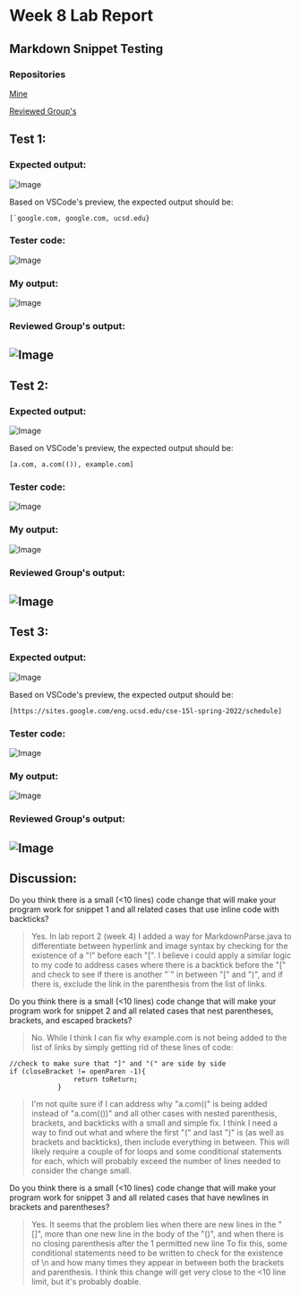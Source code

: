 # Week 8 Lab Report
## Markdown Snippet Testing

### Repositories
[Mine]()

[Reviewed Group's]()

## Test 1:

### Expected output:
![Image](/L4_screenshots/Test1exp.png)

Based on VSCode's preview, the expected output should be:
```
[`google.com, google.com, ucsd.edu}
```
### Tester code:
![Image](/L4_screenshots/Test1test.png)

### My output:
![Image](/L4_screenshots/Test1out.png)

### Reviewed Group's output:
![Image](/L4_screenshots/Test1groupout.png)
---
## Test 2:

### Expected output:
![Image](/L4_screenshots/Test2exp.png)

Based on VSCode's preview, the expected output should be:
```
[a.com, a.com(()), example.com]
```
### Tester code:
![Image](/L4_screenshots/Test2test.png)

### My output:
![Image](/L4_screenshots/Test2out.png)

### Reviewed Group's output:
![Image](/L4_screenshots/Test2groupout.png)
---
## Test 3:

### Expected output:
![Image](/L4_screenshots/Test3exp.png)

Based on VSCode's preview, the expected output should be:
```
[https://sites.google.com/eng.ucsd.edu/cse-15l-spring-2022/schedule]
```
### Tester code:
![Image](/L4_screenshots/Test3test.png)

### My output:
![Image](/L4_screenshots/Test3out.png)

### Reviewed Group's output:
![Image](/L4_screenshots/Test3groupout.png)
---
## Discussion:
Do you think there is a small (<10 lines) code change that will make your program work for snippet 1 and all related cases that use inline code with backticks?
> Yes. In lab report 2 (week 4) I added a way for MarkdownParse.java to differentiate between hyperlink and image syntax by checking for the existence of a "!" before each "[". I believe i could apply a similar logic to my code to address cases where there is a backtick before the "[" and check to see if there is another "`" in between "[" and ")", and if there is, exclude the link in the parenthesis from the list of links.

Do you think there is a small (<10 lines) code change that will make your program work for snippet 2 and all related cases that nest parentheses, brackets, and escaped brackets?
> No. While I think I can fix why example.com is not being added to the list of links by simply getting rid of these lines of code:
```
//check to make sure that "]" and "(" are side by side
if (closeBracket != openParen -1){
                return toReturn;
            }
```
> I'm not quite sure if I can address why "a.com((" is being added instead of "a.com(())" and all other cases with nested parenthesis, brackets, and backticks with a small and simple fix. I think I need a way to find out what and where the first "(" and last ")" is (as well as brackets and backticks), then include everything in between. This will likely require a couple of for loops and some conditional statements for each, which will probably exceed the number of lines needed to consider the change small.

Do you think there is a small (<10 lines) code change that will make your program work for snippet 3 and all related cases that have newlines in brackets and parentheses?

> Yes. It seems that the problem lies when there are new lines in the "[]", more than one new line in the body of the "()", and when there is no closing parenthesis after the 1 permitted new line To fix this, some conditional statements need to be written to check for the existence of \n and how many times they appear in between both the brackets and parenthesis. I think this change will get very close to the <10 line limit, but it's probably doable.




